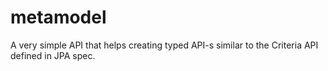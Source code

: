 metamodel
=========

A very simple API that helps creating typed API-s similar to the Criteria API defined in JPA spec.